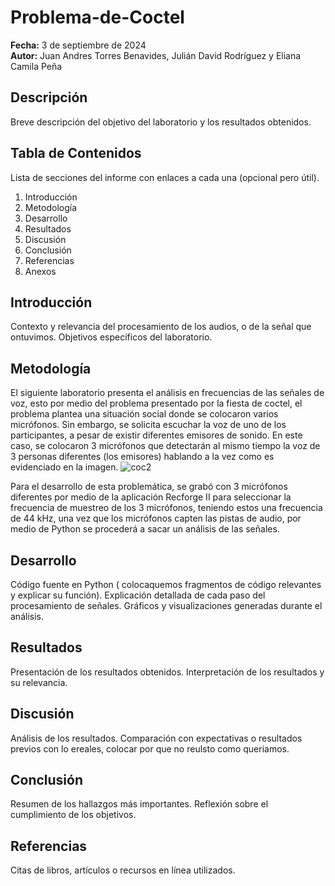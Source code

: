 # Problema-de-Coctel
**Fecha:** 3 de septiembre de 2024  
**Autor:** Juan Andres Torres Benavides, Julián David Rodríguez y Eliana Camila Peña

## Descripción
Breve descripción del objetivo del laboratorio y los resultados obtenidos.



## Tabla de Contenidos
Lista de secciones del informe con enlaces a cada una (opcional pero útil).
1. Introducción
2. Metodología
3. Desarrollo
4. Resultados
5. Discusión
6. Conclusión
7. Referencias
8. Anexos

## Introducción
Contexto y relevancia del procesamiento de los audios, o de la señal que ontuvimos.
Objetivos específicos del laboratorio.

## Metodología
El siguiente laboratorio presenta el análisis en frecuencias de las señales de voz, esto por medio del problema presentado por la fiesta de coctel, el problema plantea una situación social donde se colocaron varios micrófonos. Sin embargo, se solicita escuchar la voz de uno de los participantes, a pesar de existir diferentes emisores de sonido. En este caso, se colocaron 3 micrófonos que detectarán al mismo tiempo la voz de 3 personas diferentes (los emisores) hablando a la vez como es evidenciado en la imagen. 
![coc2](https://github.com/user-attachments/assets/e72bf64e-5886-4991-bb27-adb82c4d877f)

Para el desarrollo de esta problemática, se grabó con 3 micrófonos diferentes por medio de la aplicación Recforge II para seleccionar la frecuencia de muestreo de los 3 micrófonos, teniendo estos una frecuencia de 44 kHz, una vez que los micrófonos capten las pistas de audio, por medio de Python se procederá a sacar un análisis de las señales. 

## Desarrollo
Código fuente en Python ( colocaquemos fragmentos de código relevantes y explicar su función).
Explicación detallada de cada paso del procesamiento de señales.
Gráficos y visualizaciones generadas durante el análisis.

## Resultados
Presentación de los resultados obtenidos.
Interpretación de los resultados y su relevancia.

## Discusión
Análisis de los resultados. Comparación con expectativas o resultados previos con lo ereales, colocar por que no reulsto como queriamos.

## Conclusión
Resumen de los hallazgos más importantes. Reflexión sobre el cumplimiento de los objetivos.

## Referencias
Citas de libros, artículos o recursos en línea utilizados.
